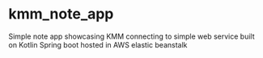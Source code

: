 # kmm_note_app
Simple note app showcasing KMM connecting to simple web service built on Kotlin Spring boot hosted in AWS elastic beanstalk
